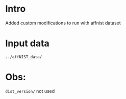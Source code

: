 # Intro

Added custom modifications to run with affnist dataset

# Input data

`../affNIST_data/`

# Obs:

`dist_version/` not used
